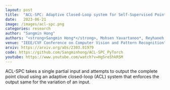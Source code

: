 ```yaml
---
layout: post
title:  "ACL-SPC: Adaptive Closed-Loop system for Self-Supervised Point Cloud Completion"
date:   2023-06-21 
image: /images/acl-spc.png
categories: research
author: "Sangmin Hong"
authors: "<strong>Sangmin Hong*</strong>, Mohsen Yavartanoo*, Reyhaneh Neshatavar, Kyoung Mu Lee"
venue: "IEEE/CVF Conference on Computer Vision and Pattern Recognition"
arxiv: https://arxiv.org/abs/2303.01979
code: https://github.com/Sangminhong/ACL-SPC_PyTorch
youtube: https://www.youtube.com/watch?v=Hg5re5hkR5M
---
```

ACL-SPC takes a single partial input and attempts to output the complete point cloud using an adaptive closed-loop (ACL) system that enforces the output same for the variation of an input. 
